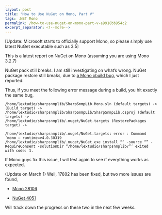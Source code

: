 ```yaml
---
layout: post
title: "How to Use NuGet on Mono, Part V"
tags: .NET Mono
permalink: /how-to-use-nuget-on-mono-part-v-e9918bb954c2
excerpt_separator: <!--more-->
---
```

[Update: Microsoft starts to officially support Mono, so please simply use latest NuGet executable such as 3.5]

This is a latest report on NuGet on Mono (assuming you are using Mono 3.2.7)

NuGet pack still breaks. I am still investigating on what’s wrong.
NuGet package restore still breaks, due to [a Mono xbuild bug](https://bugzilla.xamarin.com/show_bug.cgi?id=17802), which I just reported.
<!--more-->

Thus, if you meet the following error message during a build, you hit exactly the same bug,

``` text
/home/lextudio/sharpsnmplib/SharpSnmpLib.Mono.sln (default targets) ->
(Build target) ->
/home/lextudio/sharpsnmplib/SharpSnmpLib/SharpSnmpLib.csproj (default targets) ->
/home/lextudio/sharpsnmplib/.nuget/NuGet.targets (RestorePackages target) ->

/home/lextudio/sharpsnmplib/.nuget/NuGet.targets: error : Command ‘mono — runtime=v4.0.30319 /home/lextudio/sharpsnmplib/.nuget/NuGet.exe install “” -source “” -RequireConsent -solutionDir “/home/lextudio/sharpsnmplib/”’ exited with code: 1.
```

If Mono guys fix this issue, I will test again to see if everything works as expected.

(Update on March 1) Well, 17802 has been fixed, but two more issues are found,

* [Mono 28106](https://bugzilla.xamarin.com/show_bug.cgi?id=18106)

* [NuGet 4051](https://nuget.codeplex.com/workitem/4051)

Will track down the progress on these two in the next few weeks.
